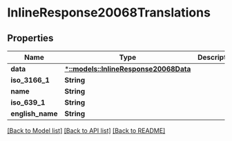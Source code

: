 # InlineResponse20068Translations

## Properties

Name | Type | Description | Notes
------------ | ------------- | ------------- | -------------
**data** | [***::models::InlineResponse20068Data**](inline_response_200_68_data.md) |  | [optional] 
**iso_3166_1** | **String** |  | [optional] 
**name** | **String** |  | [optional] 
**iso_639_1** | **String** |  | [optional] 
**english_name** | **String** |  | [optional] 

[[Back to Model list]](../README.md#documentation-for-models) [[Back to API list]](../README.md#documentation-for-api-endpoints) [[Back to README]](../README.md)


